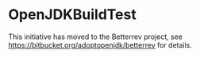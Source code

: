 OpenJDKBuildTest
================

This initiative has moved to the Betterrev project, see https://bitbucket.org/adoptopenjdk/betterrev for details. 
